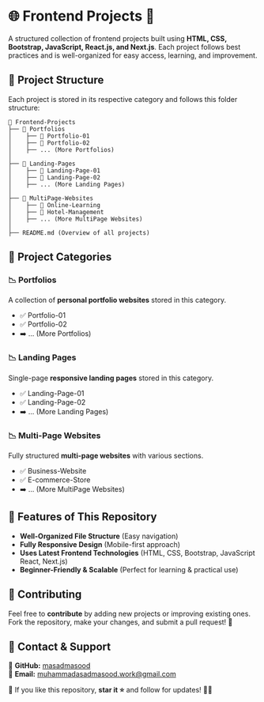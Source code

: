 # 🌐 Frontend Projects 🚀

A structured collection of frontend projects built using **HTML, CSS, Bootstrap, JavaScript, React.js, and Next.js**. Each project follows best practices and is well-organized for easy access, learning, and improvement.

## 💂️ Project Structure

Each project is stored in its respective category and follows this folder structure:

```
📂 Frontend-Projects
├── 📁 Portfolios
│    ├── 📁 Portfolio-01
│    ├── 📁 Portfolio-02
│    ├── ... (More Portfolios)
│
├── 📁 Landing-Pages
│    ├── 📁 Landing-Page-01
│    ├── 📁 Landing-Page-02
│    ├── ... (More Landing Pages)
│
├── 📁 MultiPage-Websites
│    ├── 📁 Online-Learning
│    ├── 📁 Hotel-Management
│    ├── ... (More MultiPage Websites)
│
├── README.md (Overview of all projects)
```


## 📂 Project Categories

### 📉 **Portfolios**
A collection of **personal portfolio websites** stored in this category.
- ✅ Portfolio-01
- ✅ Portfolio-02
- ➡️ ... (More Portfolios)

### 📉 **Landing Pages**
Single-page **responsive landing pages** stored in this category.
- ✅ Landing-Page-01
- ✅ Landing-Page-02
- ➡️ ... (More Landing Pages)

### 📉 **Multi-Page Websites**
Fully structured **multi-page websites** with various sections.
- ✅ Business-Website
- ✅ E-commerce-Store
- ➡️ ... (More MultiPage Websites)



## 🚀 Features of This Repository

- **Well-Organized File Structure** (Easy navigation)
- **Fully Responsive Design** (Mobile-first approach)
- **Uses Latest Frontend Technologies** (HTML, CSS, Bootstrap, JavaScript React, Next.js)
- **Beginner-Friendly & Scalable** (Perfect for learning & practical use)



## 📝 Contributing
Feel free to **contribute** by adding new projects or improving existing ones. Fork the repository, make your changes, and submit a pull request! 🚀



## 📩 Contact & Support

📌 **GitHub:** [masadmasood](https://github.com/masadmasood)  
📩 **Email:** [muhammadasadmasood.work@gmail.com](mailto:muhammadasadmasood.work@gmail.com)

🌟 If you like this repository, **star it ⭐** and follow for updates! 🚀🔥

